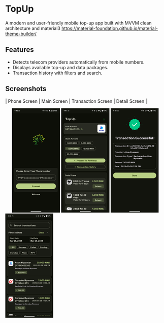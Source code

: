 # TopUp

A modern and user-friendly mobile top-up app built with MVVM clean architecture and
material3 https://material-foundation.github.io/material-theme-builder/

## Features

- Detects telecom providers automatically from mobile numbers.
- Displays available top-up and data packages.
- Transaction history with filters and search.

## Screenshots

| Phone Screen | Main Screen | Transaction Screen | Detail Screen |
<div align="center">
<img src="screenshots/phone.png" width="30%">
<img src="screenshots/main.png" width="30%">
<img src="screenshots/detail.png" width="30%">
</div>
<div>
<img src="screenshots/history.png" width="30%">
</div>

